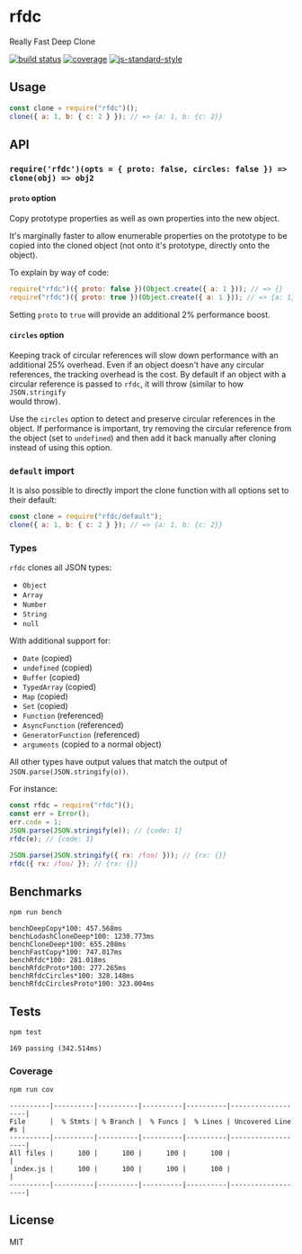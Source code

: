 # rfdc

Really Fast Deep Clone

[![build status](https://img.shields.io/travis/davidmarkclements/rfdc.svg)](https://travis-ci.org/davidmarkclements/rfdc)
[![coverage](https://img.shields.io/codecov/c/github/davidmarkclements/rfdc.svg)](https://codecov.io/gh/davidmarkclements/rfdc)
[![js-standard-style](https://img.shields.io/badge/code%20style-standard-brightgreen.svg?style=flat)](http://standardjs.com/)

## Usage

```js
const clone = require("rfdc")();
clone({ a: 1, b: { c: 2 } }); // => {a: 1, b: {c: 2}}
```

## API

### `require('rfdc')(opts = { proto: false, circles: false }) => clone(obj) => obj2`

#### `proto` option

Copy prototype properties as well as own properties into the new object.

It's marginally faster to allow enumerable properties on the prototype
to be copied into the cloned object (not onto it's prototype, directly onto the object).

To explain by way of code:

```js
require("rfdc")({ proto: false })(Object.create({ a: 1 })); // => {}
require("rfdc")({ proto: true })(Object.create({ a: 1 })); // => {a: 1}
```

Setting `proto` to `true` will provide an additional 2% performance boost.

#### `circles` option

Keeping track of circular references will slow down performance with an
additional 25% overhead. Even if an object doesn't have any circular references,
the tracking overhead is the cost. By default if an object with a circular
reference is passed to `rfdc`, it will throw (similar to how `JSON.stringify` \
would throw).

Use the `circles` option to detect and preserve circular references in the
object. If performance is important, try removing the circular reference from
the object (set to `undefined`) and then add it back manually after cloning
instead of using this option.

### `default` import

It is also possible to directly import the clone function with all options set
to their default:

```js
const clone = require("rfdc/default");
clone({ a: 1, b: { c: 2 } }); // => {a: 1, b: {c: 2}}
```

### Types

`rfdc` clones all JSON types:

- `Object`
- `Array`
- `Number`
- `String`
- `null`

With additional support for:

- `Date` (copied)
- `undefined` (copied)
- `Buffer` (copied)
- `TypedArray` (copied)
- `Map` (copied)
- `Set` (copied)
- `Function` (referenced)
- `AsyncFunction` (referenced)
- `GeneratorFunction` (referenced)
- `arguments` (copied to a normal object)

All other types have output values that match the output
of `JSON.parse(JSON.stringify(o))`.

For instance:

```js
const rfdc = require("rfdc")();
const err = Error();
err.code = 1;
JSON.parse(JSON.stringify(e)); // {code: 1}
rfdc(e); // {code: 1}

JSON.parse(JSON.stringify({ rx: /foo/ })); // {rx: {}}
rfdc({ rx: /foo/ }); // {rx: {}}
```

## Benchmarks

```sh
npm run bench
```

```
benchDeepCopy*100: 457.568ms
benchLodashCloneDeep*100: 1230.773ms
benchCloneDeep*100: 655.208ms
benchFastCopy*100: 747.017ms
benchRfdc*100: 281.018ms
benchRfdcProto*100: 277.265ms
benchRfdcCircles*100: 328.148ms
benchRfdcCirclesProto*100: 323.004ms
```

## Tests

```sh
npm test
```

```
169 passing (342.514ms)
```

### Coverage

```sh
npm run cov
```

```
----------|----------|----------|----------|----------|-------------------|
File      |  % Stmts | % Branch |  % Funcs |  % Lines | Uncovered Line #s |
----------|----------|----------|----------|----------|-------------------|
All files |      100 |      100 |      100 |      100 |                   |
 index.js |      100 |      100 |      100 |      100 |                   |
----------|----------|----------|----------|----------|-------------------|
```

## License

MIT
